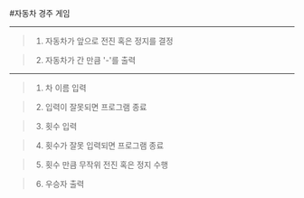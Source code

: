 #자동차 경주 게임
***
>1. 자동차가 앞으로 전진 혹은 정지를 결정

>2. 자동차가 간 만큼 '-'를 출력
***
>1. 차 이름 입력

>2. 입력이 잘못되면 프로그램 종료

>3. 횟수 입력

>4. 횟수가 잘못 입력되면 프로그램 종료

>5. 횟수 만큼 무작위 전진 혹은 정지 수행

>6. 우승자 출력 
